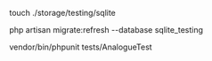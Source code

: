 touch ./storage/testing/sqlite

php artisan migrate:refresh --database sqlite_testing

vendor/bin/phpunit tests/AnalogueTest


